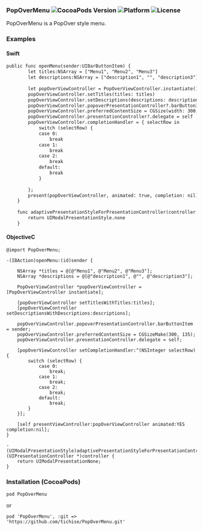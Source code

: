 ### PopOverMenu ![CocoaPods Version](https://img.shields.io/cocoapods/v/PageSheetForm.svg?style=flat) ![Platform](https://img.shields.io/cocoapods/p/PageSheetForm.svg?style=flat) ![License](https://img.shields.io/cocoapods/l/PageSheetForm.svg?style=flat)

PopOverMenu is a PopOver style menu.

### Examples

#### Swift

```html
public func openMenu(sender:UIBarButtonItem) {
        let titles:NSArray = ["Menu1", "Menu2", "Menu3"]
        let descriptions:NSArray = ["description1", "", "description3"]
        
        let popOverViewController = PopOverViewController.instantiate()
        popOverViewController.setTitles(titles: titles)
        popOverViewController.setDescriptions(descriptions: descriptions)
        popOverViewController.popoverPresentationController?.barButtonItem = sender
        popOverViewController.preferredContentSize = CGSize(width: 300, height:135)
        popOverViewController.presentationController?.delegate = self
        popOverViewController.completionHandler = { selectRow in
            switch (selectRow) {
            case 0:
                break
            case 1:
                break
            case 2:
                break
            default:
                break
            }
            
        };
        present(popOverViewController, animated: true, completion: nil)
    }
    
    func adaptivePresentationStyleForPresentationController(controller: UIPresentationController) -> UIModalPresentationStyle {
        return UIModalPresentationStyle.none
    }
```

#### ObjectiveC

```
@import PopOverMenu;

-(IBAction)openMenu:(id)sender {
    
    NSArray *titles = @[@"Menu1", @"Menu2", @"Menu3"];
    NSArray *descriptions = @[@"description1", @"", @"description3"];
    
    PopOverViewController *popOverViewController = [PopOverViewController instantiate];
    
    [popOverViewController setTitlesWithTitles:titles];
    [popOverViewController setDescriptionsWithDescriptions:descriptions];
    
    popOverViewController.popoverPresentationController.barButtonItem = sender;
    popOverViewController.preferredContentSize = CGSizeMake(300, 135);
    popOverViewController.presentationController.delegate = self;
    
    [popOverViewController setCompletionHandler:^(NSInteger selectRow) {
        switch (selectRow) {
            case 0:
                break;
            case 1:
                break;
            case 2:
                break;
            default:
                break;
        }
    }];
    
    [self presentViewController:popOverViewController animated:YES completion:nil];
}

- (UIModalPresentationStyle)adaptivePresentationStyleForPresentationController:(UIPresentationController *)controller {
    return UIModalPresentationNone;
}

```

### Installation (CocoaPods)
`pod PopOverMenu`

or 

`pod 'PopOverMenu', :git => 'https://github.com/tichise/PopOverMenu.git'`

